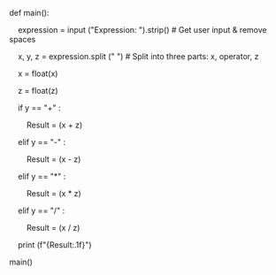def main():

    expression = input ("Expression: ").strip() # Get user input & remove spaces

    x, y, z = expression.split (" ") # Split into three parts: x, operator, z

  

    x = float(x)

    z = float(z)

  

    if y == "+" :

        Result = (x + z)

  

    elif y == "-" :

        Result = (x - z)

  

    elif y == "*" :

        Result = (x * z)

  

    elif y == "/" :

        Result = (x / z)

  

    print (f"{Result:.1f}")

  

main()